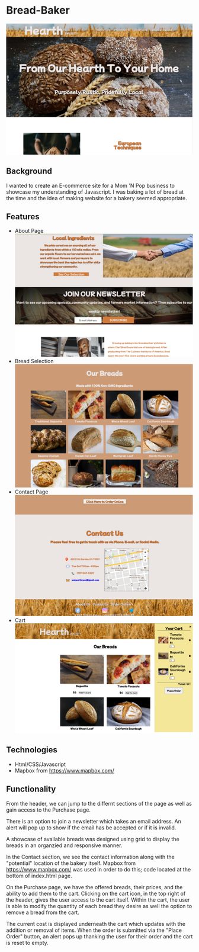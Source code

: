 # Bread-Baker

![HearthBakery](/img/HearthBakeryPic.png)

## Background

I wanted to create an E-commerce site for a Mom 'N Pop business to showcase my understanding of Javascript. I was baking a lot of bread at the time and the idea of making website for a bakery seemed appropriate.

## Features

- About Page
  ![Bakery](/img/Bakery1.png)
- Bread Selection
  ![Bakery](/img/Bakery2.png)
- Contact Page
  ![Bakery](/img/Bakery3.png)
- Cart
  ![Bakery](/img/Bakery4.png)

## Technologies

- Html/CSS/Javascript
- Mapbox from https://www.mapbox.com/

## Functionality

From the header, we can jump to the differnt sections of the page as well as gain access to the Purchase page.

There is an option to join a newsletter which takes an email address. An alert will pop up to show if the email has be accepted or if it is invalid.

A showcase of available breads was designed using grid to display the breads in an organzied and responsive manner.

In the Contact section, we see the contact information along with the "potential" location of the bakery itself. Mapbox from https://www.mapbox.com/ was used in order to do this; code located at the bottom of index.html page.

On the Purchase page, we have the offered breads, their prices, and the ability to add them to the cart. Clicking on the cart icon, in the top right of the header, gives the user access to the cart itself. Within the cart, the user is able to modify the quantity of each bread they desire as well the option to remove a bread from the cart.

The current cost is displayed underneath the cart which updates with the addition or removal of items. When the order is submitted via the "Place Order" button, an alert pops up thanking the user for their order and the cart is reset to empty.
